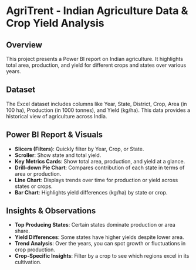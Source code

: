 # AgriTrent - Indian Agriculture Data & Crop Yield Analysis

## Overview
This project presents a Power BI report on Indian agriculture. It highlights total area, production, and yield for different crops and states over various years.

## Dataset
The Excel dataset includes columns like Year, State, District, Crop, Area (in 100 ha), Production (in 1000 tonnes), and Yield (kg/ha). This data provides a historical view of agriculture across India.

## Power BI Report & Visuals

- **Slicers (Filters)**: Quickly filter by Year, Crop, or State.
- **Scroller**: Show state and total yield.  
- **Key Metrics Cards**: Show total area, production, and yield at a glance.  
- **Drill-down Pie Chart**: Compares contribution of each state in terms of area or production.  
- **Line Chart**: Displays trends over time for production or yield across states or crops.  
- **Bar Chart**: Highlights yield differences (kg/ha) by state or crop.

## Insights & Observations
- **Top Producing States**: Certain states dominate production or area share.  
- **Yield Differences**: Some states have higher yields despite lower area.  
- **Trend Analysis**: Over the years, you can spot growth or fluctuations in crop production.  
- **Crop-Specific Insights**: Filter by a crop to see which regions excel in its cultivation.
